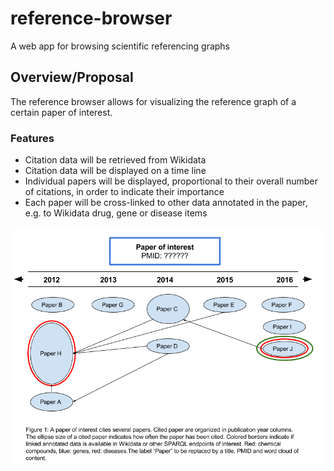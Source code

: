 # reference-browser
A web app for browsing scientific referencing graphs

## Overview/Proposal

The reference browser allows for visualizing the reference graph of a certain paper of interest.

### Features
* Citation data will be retrieved from Wikidata
* Citation data will be displayed on a time line
* Individual papers will be displayed, proportional to their overall number of citations, in order to indicate their importance
* Each paper will be cross-linked to other data annotated in the paper, e.g. to Wikidata drug, gene or disease items


![reference-browser overview.png](https://github.com/sebotic/reference-browser/blob/master/reference-browser%20overview.png)
